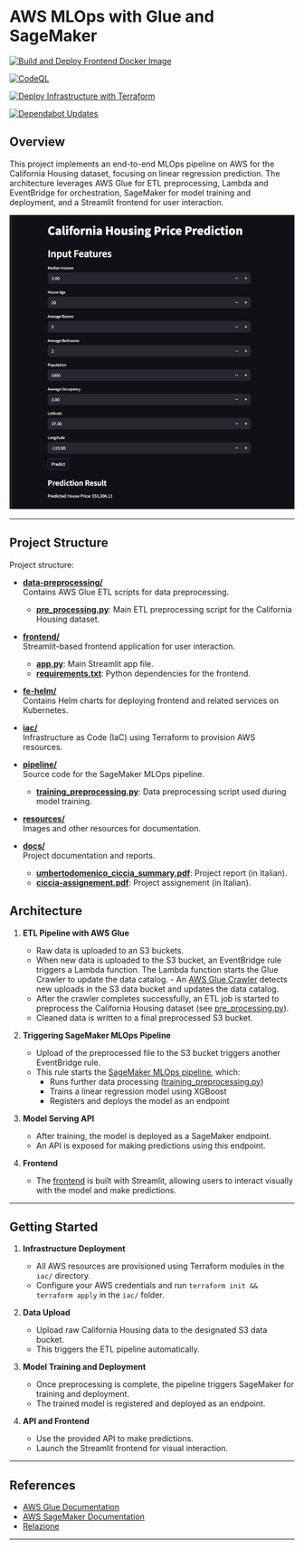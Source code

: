 # AWS MLOps with Glue and SageMaker

[![Build and Deploy Frontend Docker Image](https://github.com/umbertocicciaa/aws-mlops/actions/workflows/frontend.yaml/badge.svg)](https://github.com/umbertocicciaa/aws-mlops/actions/workflows/frontend.yaml)

[![CodeQL](https://github.com/umbertocicciaa/aws-mlops/actions/workflows/github-code-scanning/codeql/badge.svg)](https://github.com/umbertocicciaa/aws-mlops/actions/workflows/github-code-scanning/codeql)

[![Deploy Infrastructure with Terraform](https://github.com/umbertocicciaa/aws-mlops/actions/workflows/iac.yaml/badge.svg)](https://github.com/umbertocicciaa/aws-mlops/actions/workflows/iac.yaml)

[![Dependabot Updates](https://github.com/umbertocicciaa/aws-mlops/actions/workflows/dependabot/dependabot-updates/badge.svg)](https://github.com/umbertocicciaa/aws-mlops/actions/workflows/dependabot/dependabot-updates)

## Overview

This project implements an end-to-end MLOps pipeline on AWS for the California Housing dataset, focusing on linear regression prediction. The architecture leverages AWS Glue for ETL preprocessing, Lambda and EventBridge for orchestration, SageMaker for model training and deployment, and a Streamlit frontend for user interaction.

![Demo](resources/demo.png)

---

## Project Structure

Project structure:

- **[data-preprocessing/](data-preprocessing/)**  
   Contains AWS Glue ETL scripts for data preprocessing.
  - **[pre_processing.py](data-preprocessing/pre_processing.py)**: Main ETL preprocessing script for the California Housing dataset.

- **[frontend/](frontend/)**  
   Streamlit-based frontend application for user interaction.
  - **[app.py](frontend/src/app.py)**: Main Streamlit app file.
  - **[requirements.txt](frontend/src/requirements.txt)**: Python dependencies for the frontend.

- **[fe-helm/](fe-helm/)**  
   Contains Helm charts for deploying frontend and related services on Kubernetes.

- **[iac/](iac/)**  
   Infrastructure as Code (IaC) using Terraform to provision AWS resources.

- **[pipeline/](pipeline/)**  
   Source code for the SageMaker MLOps pipeline.
  - **[training_preprocessing.py](pipeline/training_preprocessing.py)**: Data preprocessing script used during model training.

- **[resources/](resources/)**  
   Images and other resources for documentation.

- **[docs/](docs/)**  
   Project documentation and reports.
  - **[umbertodomenico_ciccia_summary.pdf](docs/umbertodomenico_ciccia_summary.pdf)**: Project report (in Italian).
  - **[ciccia-assignement.pdf](docs/ciccia-assignement.pdf)**: Project assignement (in Italian).

## Architecture

1. **ETL Pipeline with AWS Glue**
   - Raw data is uploaded to an S3 buckets.
   - When new data is uploaded to the S3 bucket, an EventBridge rule triggers a Lambda function. The Lambda function starts the Glue Crawler to update the data catalog.  - An [AWS Glue Crawler](iac/modules/terraform-aws-glue/README.md) detects new uploads in the S3 data bucket and updates the data catalog.
   - After the crawler completes successfully, an ETL job is started to preprocess the California Housing dataset (see [pre_processing.py](data-preprocessing/pre_processing.py)).
   - Cleaned data is written to a final preprocessed S3 bucket.

2. **Triggering SageMaker MLOps Pipeline**
   - Upload of the preprocessed file to the S3 bucket triggers another EventBridge rule.
   - This rule starts the [SageMaker MLOps pipeline](iac/modules/terraform-aws-sagemaker/README.md), which:
     - Runs further data processing ([training_preprocessing.py](pipeline/training_preprocessing.py))
     - Trains a linear regression model using XGBoost
     - Registers and deploys the model as an endpoint

3. **Model Serving API**
   - After training, the model is deployed as a SageMaker endpoint.
   - An API is exposed for making predictions using this endpoint.

4. **Frontend**
   - The [frontend](frontend/README.md) is built with Streamlit, allowing users to interact visually with the model and make predictions.

---

## Getting Started

1. **Infrastructure Deployment**
   - All AWS resources are provisioned using Terraform modules in the `iac/` directory.
   - Configure your AWS credentials and run `terraform init && terraform apply` in the `iac/` folder.

2. **Data Upload**
   - Upload raw California Housing data to the designated S3 data bucket.
   - This triggers the ETL pipeline automatically.

3. **Model Training and Deployment**
   - Once preprocessing is complete, the pipeline triggers SageMaker for training and deployment.
   - The trained model is registered and deployed as an endpoint.

4. **API and Frontend**
   - Use the provided API to make predictions.
   - Launch the Streamlit frontend for visual interaction.

---

## References

- [AWS Glue Documentation](https://docs.aws.amazon.com/glue/)
- [AWS SageMaker Documentation](https://docs.aws.amazon.com/sagemaker/)
- [Relazione](docs/umbertodomenico_ciccia_summary.pdf)

---
